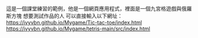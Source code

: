 這是一個課堂練習的範例，他是一個網頁應用程式，裡面是一個九宮格遊戲與俄羅斯方塊 想要測試作品的人 
可以直接輸入以下網址：
https://ivyvbn.github.io/Mygame/Tic-tac-toe/index.html
https://ivyvbn.github.io/Mygame/tetris-main/src/index.html
